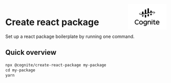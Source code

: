 <a href="https://cognite.com/">
    <img src="./cognite_logo.png" alt="Cognite logo" title="Cognite" align="right" height="80" />
</a>

Create react package
==========================
Set up a react package boilerplate by running one command. 

## Quick overview
```
npx @cognite/create-react-package my-package
cd my-package
yarn
```
